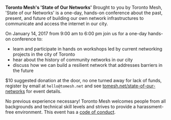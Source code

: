 **Toronto Mesh's 'State of Our Networks'**
Brought to you by Toronto Mesh, 'State of our Networks' is a one-day, hands-on conference about the past, present, and future of building our own network infrastructures to communicate and access the internet in our city.

On January 14, 2017 from 9:00 am to 6:00 pm join us for a one-day hands-on conference to:

- learn and participate in hands on workshops led by current networking projects in the city of Toronto
- hear about the history of community networks in our city
- discuss how we can build a resilient network that addresses barriers in the future

$10 suggested donation at the door, no one turned away for lack of funds, register by email at `hello@tomesh.net` and see [tomesh.net/state-of-our-networks](https://tomesh.net/state-of-our-networks) for event details.

No previous experience necessary! Toronto Mesh welcomes people from all backgrounds and technical skill levels and strives to provide a harassment-free environment. This event has a [code of conduct](https://tomesh.net/code-of-conduct/).
